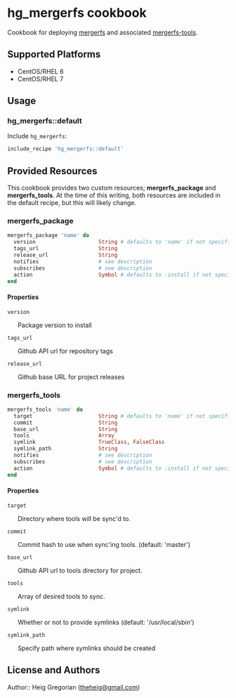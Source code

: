 # hg_mergerfs cookbook

Cookbook for deploying [mergerfs] and associated [mergerfs-tools].

## Supported Platforms

* CentOS/RHEL 6
* CentOS/RHEL 7

## Usage

### hg_mergerfs::default

Include `hg_mergerfs`:

```ruby
include_recipe 'hg_mergerfs::default'
```

## Provided Resources
This cookbook provides two custom resources; **mergerfs_package** and **mergerfs_tools**.  At the time of this writing, both resources are included in the default recipe, but this will likely change.

### mergerfs_package

```ruby
mergerfs_package 'name' do
  version                    String # defaults to 'name' if not specified
  tags_url                   String
  release_url                String
  notifies                   # see description
  subscribes                 # see description
  action                     Symbol # defaults to :install if not specified
end
```

#### Properties
`version`

&nbsp;&nbsp;&nbsp;&nbsp;&nbsp;&nbsp;Package version to install

`tags_url`

&nbsp;&nbsp;&nbsp;&nbsp;&nbsp;&nbsp;Github API url for repository tags

`release_url`

&nbsp;&nbsp;&nbsp;&nbsp;&nbsp;&nbsp;Github base URL for project releases

### mergerfs_tools
```ruby
mergerfs_tools 'name' do
  target                     String # defaults to 'name' if not specified
  commit                     String
  base_url                   String
  tools                      Array
  symlink                    TrueClass, FalseClass
  symlink_path               String
  notifies                   # see description
  subscribes                 # see description
  action                     Symbol # defaults to :install if not specified
end
```

#### Properties
`target`

&nbsp;&nbsp;&nbsp;&nbsp;&nbsp;&nbsp;Directory where tools will be sync'd to.

`commit`

&nbsp;&nbsp;&nbsp;&nbsp;&nbsp;&nbsp;Commit hash to use when sync'ing tools. (default: 'master')

`base_url`

&nbsp;&nbsp;&nbsp;&nbsp;&nbsp;&nbsp;Github API url to tools directory for project.

`tools`

&nbsp;&nbsp;&nbsp;&nbsp;&nbsp;&nbsp;Array of desired tools to sync.

`symlink`

&nbsp;&nbsp;&nbsp;&nbsp;&nbsp;&nbsp;Whether or not to provide symlinks (default: '/usr/local/sbin')

`symlink_path`

&nbsp;&nbsp;&nbsp;&nbsp;&nbsp;&nbsp;Specify path where symlinks should be created


## License and Authors

Author:: Heig Gregorian (theheig@gmail.com)

[mergerfs]: https://github.com/trapexit/mergerfs
[mergerfs-tools]: https://github.com/trapexit/mergerfs-tools
